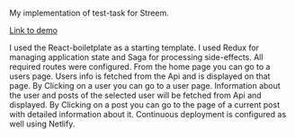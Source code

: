 My implementation of test-task for Streem.

[Link to demo](https://streem-test.netlify.app)

I used the React-boiletplate as a starting template. I used Redux for managing application state and Saga for processing side-effects. 
All required routes were configured. 
From the home page you can go to a users page. 
Users info is fetched from the Api and is displayed on that page.
By Clicking on a user you can go to a user page. Information about the user and posts of the selected user will be fetched from Api and displayed.
By Clicking on a post you can go to the page of a current post with detailed information about it.
Continuous deployment is configured as well using Netlify.

